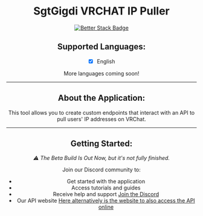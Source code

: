 <div align="center">

# SgtGigdi VRCHAT IP Puller

<div>
    <a href="https://uptime.betterstack.com/?utm_source=status_badge">
        <img src="https://uptime.betterstack.com/status-badges/v1/monitor/1p3c7.svg" alt="Better Stack Badge">
    </a>
    <br>
</div>

## Supported Languages:
- [x] English

More languages coming soon!

---

## About the Application:
This tool allows you to create custom endpoints that interact with an API to pull users' IP addresses on VRChat.

---
## Getting Started:
*⚠️ The Beta Build Is Out Now, but it's not fully finished.*

Join our Discord community to:
- Get started with the application
- Access tutorials and guides
- Receive help and support
[Join the Discord](https://discord.gg/7cyrKZcj8W)
- Our API website
[Here alternatively is the website to also access the API online](https://vrchatapi.onrender.com)
